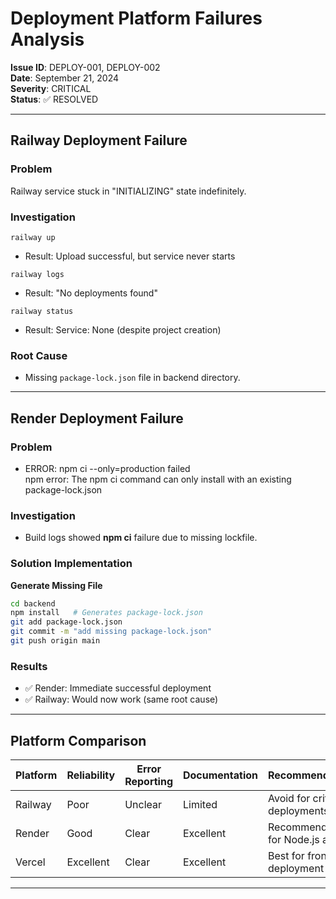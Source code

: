 # Deployment Platform Failures Analysis

**Issue ID**: DEPLOY-001, DEPLOY-002  
**Date**: September 21, 2024  
**Severity**: CRITICAL  
**Status**: ✅ RESOLVED

---

## Railway Deployment Failure

### Problem
Railway service stuck in "INITIALIZING" state indefinitely.  

### Investigation
```
railway up
```
- Result: Upload successful, but service never starts
```
railway logs
```
- Result: "No deployments found"
```
railway status  
```
- Result: Service: None (despite project creation)


### Root Cause
- Missing `package-lock.json` file in backend directory.

---

## Render Deployment Failure

### Problem

- ERROR: npm ci --only=production failed  
npm error: The npm ci command can only install with an existing package-lock.json


### Investigation
- Build logs showed **npm ci** failure due to missing lockfile.

### Solution Implementation
**Generate Missing File**
```bash
cd backend
npm install   # Generates package-lock.json
git add package-lock.json
git commit -m "add missing package-lock.json"
git push origin main
```

### Results

- ✅ Render: Immediate successful deployment
- ✅ Railway: Would now work (same root cause)

---

## Platform Comparison

| Platform | Reliability | Error Reporting | Documentation | Recommendation |
|----------|-------------|-----------------|---------------|----------------|
| Railway  | Poor        | Unclear         | Limited       | Avoid for critical deployments |
| Render   | Good        | Clear           | Excellent     | Recommended for Node.js apps |
| Vercel   | Excellent   | Clear           | Excellent     | Best for frontend deployment |

---
